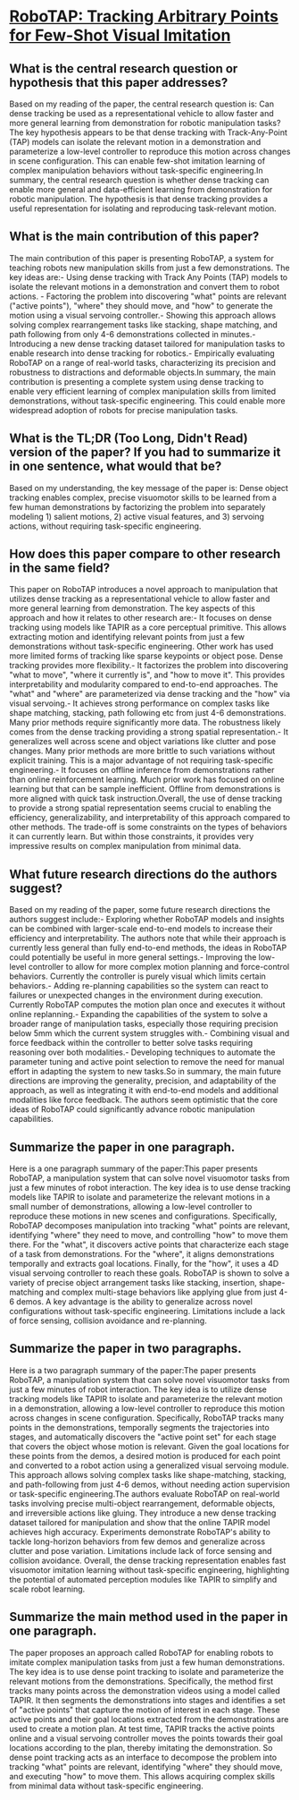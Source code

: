 # [RoboTAP: Tracking Arbitrary Points for Few-Shot Visual Imitation](https://arxiv.org/abs/2308.15975)

## What is the central research question or hypothesis that this paper addresses?

Based on my reading of the paper, the central research question is: Can dense tracking be used as a representational vehicle to allow faster and more general learning from demonstration for robotic manipulation tasks? The key hypothesis appears to be that dense tracking with Track-Any-Point (TAP) models can isolate the relevant motion in a demonstration and parameterize a low-level controller to reproduce this motion across changes in scene configuration. This can enable few-shot imitation learning of complex manipulation behaviors without task-specific engineering.In summary, the central research question is whether dense tracking can enable more general and data-efficient learning from demonstration for robotic manipulation. The hypothesis is that dense tracking provides a useful representation for isolating and reproducing task-relevant motion.


## What is the main contribution of this paper?

The main contribution of this paper is presenting RoboTAP, a system for teaching robots new manipulation skills from just a few demonstrations. The key ideas are:- Using dense tracking with Track Any Points (TAP) models to isolate the relevant motions in a demonstration and convert them to robot actions. - Factoring the problem into discovering "what" points are relevant ("active points"), "where" they should move, and "how" to generate the motion using a visual servoing controller.- Showing this approach allows solving complex rearrangement tasks like stacking, shape matching, and path following from only 4-6 demonstrations collected in minutes.- Introducing a new dense tracking dataset tailored for manipulation tasks to enable research into dense tracking for robotics.- Empirically evaluating RoboTAP on a range of real-world tasks, characterizing its precision and robustness to distractions and deformable objects.In summary, the main contribution is presenting a complete system using dense tracking to enable very efficient learning of complex manipulation skills from limited demonstrations, without task-specific engineering. This could enable more widespread adoption of robots for precise manipulation tasks.


## What is the TL;DR (Too Long, Didn't Read) version of the paper? If you had to summarize it in one sentence, what would that be?

Based on my understanding, the key message of the paper is: Dense object tracking enables complex, precise visuomotor skills to be learned from a few human demonstrations by factorizing the problem into separately modeling 1) salient motions, 2) active visual features, and 3) servoing actions, without requiring task-specific engineering.


## How does this paper compare to other research in the same field?

This paper on RoboTAP introduces a novel approach to manipulation that utilizes dense tracking as a representational vehicle to allow faster and more general learning from demonstration. The key aspects of this approach and how it relates to other research are:- It focuses on dense tracking using models like TAPIR as a core perceptual primitive. This allows extracting motion and identifying relevant points from just a few demonstrations without task-specific engineering. Other work has used more limited forms of tracking like sparse keypoints or object pose. Dense tracking provides more flexibility.- It factorizes the problem into discovering "what to move", "where it currently is", and "how to move it". This provides interpretability and modularity compared to end-to-end approaches. The "what" and "where" are parameterized via dense tracking and the "how" via visual servoing.- It achieves strong performance on complex tasks like shape matching, stacking, path following etc from just 4-6 demonstrations. Many prior methods require significantly more data. The robustness likely comes from the dense tracking providing a strong spatial representation.- It generalizes well across scene and object variations like clutter and pose changes. Many prior methods are more brittle to such variations without explicit training. This is a major advantage of not requiring task-specific engineering.- It focuses on offline inference from demonstrations rather than online reinforcement learning. Much prior work has focused on online learning but that can be sample inefficient. Offline from demonstrations is more aligned with quick task instruction.Overall, the use of dense tracking to provide a strong spatial representation seems crucial to enabling the efficiency, generalizability, and interpretability of this approach compared to other methods. The trade-off is some constraints on the types of behaviors it can currently learn. But within those constraints, it provides very impressive results on complex manipulation from minimal data.


## What future research directions do the authors suggest?

Based on my reading of the paper, some future research directions the authors suggest include:- Exploring whether RoboTAP models and insights can be combined with larger-scale end-to-end models to increase their efficiency and interpretability. The authors note that while their approach is currently less general than fully end-to-end methods, the ideas in RoboTAP could potentially be useful in more general settings.- Improving the low-level controller to allow for more complex motion planning and force-control behaviors. Currently the controller is purely visual which limits certain behaviors.- Adding re-planning capabilities so the system can react to failures or unexpected changes in the environment during execution. Currently RoboTAP computes the motion plan once and executes it without online replanning.- Expanding the capabilities of the system to solve a broader range of manipulation tasks, especially those requiring precision below 5mm which the current system struggles with.- Combining visual and force feedback within the controller to better solve tasks requiring reasoning over both modalities.- Developing techniques to automate the parameter tuning and active point selection to remove the need for manual effort in adapting the system to new tasks.So in summary, the main future directions are improving the generality, precision, and adaptability of the approach, as well as integrating it with end-to-end models and additional modalities like force feedback. The authors seem optimistic that the core ideas of RoboTAP could significantly advance robotic manipulation capabilities.


## Summarize the paper in one paragraph.

Here is a one paragraph summary of the paper:This paper presents RoboTAP, a manipulation system that can solve novel visuomotor tasks from just a few minutes of robot interaction. The key idea is to use dense tracking models like TAPIR to isolate and parameterize the relevant motions in a small number of demonstrations, allowing a low-level controller to reproduce these motions in new scenes and configurations. Specifically, RoboTAP decomposes manipulation into tracking "what" points are relevant, identifying "where" they need to move, and controlling "how" to move them there. For the "what", it discovers active points that characterize each stage of a task from demonstrations. For the "where", it aligns demonstrations temporally and extracts goal locations. Finally, for the "how", it uses a 4D visual servoing controller to reach these goals. RoboTAP is shown to solve a variety of precise object arrangement tasks like stacking, insertion, shape-matching and complex multi-stage behaviors like applying glue from just 4-6 demos. A key advantage is the ability to generalize across novel configurations without task-specific engineering. Limitations include a lack of force sensing, collision avoidance and re-planning.


## Summarize the paper in two paragraphs.

Here is a two paragraph summary of the paper:The paper presents RoboTAP, a manipulation system that can solve novel visuomotor tasks from just a few minutes of robot interaction. The key idea is to utilize dense tracking models like TAPIR to isolate and parameterize the relevant motion in a demonstration, allowing a low-level controller to reproduce this motion across changes in scene configuration. Specifically, RoboTAP tracks many points in the demonstrations, temporally segments the trajectories into stages, and automatically discovers the "active point set" for each stage that covers the object whose motion is relevant. Given the goal locations for these points from the demos, a desired motion is produced for each point and converted to a robot action using a generalized visual servoing module. This approach allows solving complex tasks like shape-matching, stacking, and path-following from just 4-6 demos, without needing action supervision or task-specific engineering.The authors evaluate RoboTAP on real-world tasks involving precise multi-object rearrangement, deformable objects, and irreversible actions like gluing. They introduce a new dense tracking dataset tailored for manipulation and show that the online TAPIR model achieves high accuracy. Experiments demonstrate RoboTAP's ability to tackle long-horizon behaviors from few demos and generalize across clutter and pose variation. Limitations include lack of force sensing and collision avoidance. Overall, the dense tracking representation enables fast visuomotor imitation learning without task-specific engineering, highlighting the potential of automated perception modules like TAPIR to simplify and scale robot learning.


## Summarize the main method used in the paper in one paragraph.

The paper proposes an approach called RoboTAP for enabling robots to imitate complex manipulation tasks from just a few human demonstrations. The key idea is to use dense point tracking to isolate and parameterize the relevant motions from the demonstrations. Specifically, the method first tracks many points across the demonstration videos using a model called TAPIR. It then segments the demonstrations into stages and identifies a set of "active points" that capture the motion of interest in each stage. These active points and their goal locations extracted from the demonstrations are used to create a motion plan. At test time, TAPIR tracks the active points online and a visual servoing controller moves the points towards their goal locations according to the plan, thereby imitating the demonstration. So dense point tracking acts as an interface to decompose the problem into tracking "what" points are relevant, identifying "where" they should move, and executing "how" to move them. This allows acquiring complex skills from minimal data without task-specific engineering.
